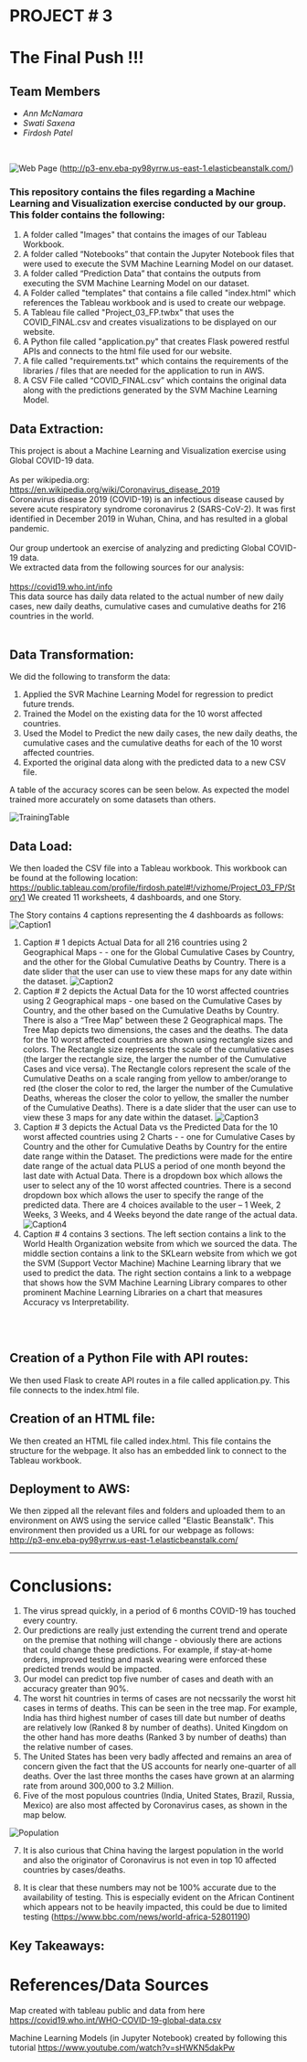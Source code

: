 # PROJECT # 3
# The Final Push !!! 
## Team Members
* *Ann McNamara*
* *Swati Saxena*
* *Firdosh Patel*
<br>

![Web Page](Images/Map.png)
(http://p3-env.eba-py98yrrw.us-east-1.elasticbeanstalk.com/)

### This repository contains the files regarding a Machine Learning and Visualization exercise conducted by our group. This folder contains the following:
1.	A folder called "Images" that contains the images of our Tableau Workbook.
2.	A folder called “Notebooks” that contain the Jupyter Notebook files that were used to execute the SVM Machine Learning Model on our dataset.
3.	A folder called “Prediction Data” that contains the outputs from executing the SVM Machine Learning Model on our dataset.
4.	A Folder called "templates" that contains a file called "index.html" which references the Tableau workbook and is used to create our webpage. 
5.	A Tableau file called "Project_03_FP.twbx" that uses the COVID_FINAL.csv and creates visualizations to be displayed on our website.
6.	A Python file called "application.py" that creates Flask powered restful APIs and connects to the html file used for our website.
7.	A file called "requirements.txt" which contains the requirements of the libraries / files that are needed for the application to run in AWS. 
8.	A CSV File called “COVID_FINAL.csv” which contains the original data along with the predictions generated by the SVM Machine Learning Model. 



## Data Extraction:
This project is about a Machine Learning and Visualization exercise using Global COVID-19 data. 
<br>
<br>
As per wikipedia.org:
<br>
https://en.wikipedia.org/wiki/Coronavirus_disease_2019
<br>
Coronavirus disease 2019 (COVID-19) is an infectious disease caused by severe acute respiratory syndrome coronavirus 2 (SARS-CoV-2). It was first identified in December 2019 in Wuhan, China, and has resulted in a global pandemic. 
<br>
<br>
Our group undertook an exercise of analyzing and predicting Global COVID-19 data. 
<br>
We extracted data from the following sources for our analysis:
<br>
<br>
https://covid19.who.int/info
<br>
This data source has daily data related to the actual number of new daily cases, new daily deaths, cumulative cases and cumulative deaths for 216 countries in the world. 
<br>
<br>

## Data Transformation:
We did the following to transform the data:
1.	Applied the SVR Machine Learning Model for regression to predict future trends.
2.	Trained the Model on the existing data for the 10 worst affected countries. 
3.	Used the Model to Predict the new daily cases, the new daily deaths, the cumulative cases and the cumulative deaths for each of the 10 worst affected countries.
4.	Exported the original data along with the predicted data to a new CSV file. 


A table of the accuracy scores can be seen below.   As expected the model trained more accurately on some datasets than others. 

![TrainingTable](Images/training_accuracy.png)

## Data Load: 
We then loaded the CSV file into a Tableau workbook. This workbook can be found at the following location:
https://public.tableau.com/profile/firdosh.patel#!/vizhome/Project_03_FP/Story1 We created 11 worksheets, 4 dashboards, and one Story.

The Story contains 4 captions representing the 4 dashboards as follows:
![Caption1](Images/one.png)
1.	Caption # 1 depicts Actual Data for all 216 countries using 2 Geographical Maps - - one for the Global Cumulative Cases by Country, and the other for the Global Cumulative Deaths by Country. There is a date slider that the user can use to view these maps for any date within the dataset.
![Caption2](Images/two.png)
2.	Caption # 2 depicts the Actual Data for the 10 worst affected countries using 2 Geographical maps - one based on the Cumulative Cases by Country, and the other based on the Cumulative Deaths by Country. There is also a “Tree Map” between these 2 Geographical maps. The Tree Map depicts two dimensions, the cases and the deaths.  The data for the 10 worst affected countries are shown using rectangle sizes and colors. The Rectangle size represents the scale of the cumulative cases (the larger the rectangle size, the larger the number of the Cumulative Cases and vice versa). The Rectangle colors represent the scale of the Cumulative Deaths on a scale ranging from yellow to amber/orange  to red (the closer the color to red, the larger the number of the Cumulative Deaths, whereas the closer the color to yellow, the smaller the number of the Cumulative Deaths). There is a date slider that the user can use to view these 3 maps for any date within the dataset.
![Caption3](Images/three.png)
3.	Caption # 3 depicts the Actual Data vs the Predicted Data for the 10 worst affected countries using 2 Charts - - one for Cumulative Cases by Country and the other for Cumulative Deaths by Country for the entire date range within the Dataset. The predictions were made for the entire date range of the actual data PLUS a period of one month beyond the last date with Actual Data. There is a dropdown box which allows the user to select any of the 10 worst affected countries. There is a second dropdown box which allows the user to specify the range of the predicted data. There are 4 choices available to the user – 1 Week, 2 Weeks, 3 Weeks, and 4 Weeks beyond the date range of the actual data. 
![Caption4](Images/four.png)
4.	Caption # 4 contains 3 sections. The left section contains a link to the World Health Organization website from which we sourced the data. The middle section contains a link to the SKLearn website from which we got the SVM (Support Vector Machine) Machine Learning library that we used to predict the data. The right section contains a link to a webpage that shows how the SVM Machine Learning Library compares to other prominent Machine Learning Libraries on a chart that measures Accuracy vs Interpretability.  
<br>
<br>

## Creation of a Python File with API routes:
We then used Flask to create API routes in a file called application.py. This file connects to the index.html file.
<br>

## Creation of an HTML file:
We then created an HTML file called index.html. This file contains the structure for the webpage. It also has an embedded link to connect to the Tableau workbook.
<br>

## Deployment to AWS:
We then zipped all the relevant files and folders and uploaded them to an environment on AWS using the service called "Elastic Beanstalk". This environment then provided us a URL for our webpage as follows:
<br>
http://p3-env.eba-py98yrrw.us-east-1.elasticbeanstalk.com/
<hr>

# Conclusions:
1.	The virus spread quickly, in a period of 6 months COVID-19 has touched every country.
2.	Our predictions are really just extending the current trend and operate on the premise that nothing will change - obviously there are actions that could change these predictions. For example, if stay-at-home orders, improved testing and mask wearing were enforced these predicted trends would be impacted.
3.  Our model can predict top five number of cases and death with an accuracy greater than 90%.
4.	The worst hit countries in terms of cases are not necssarily the worst hit cases in terms of deaths.  This can be seen in the tree map. For example, India has third highest number of cases till date but number of deaths are relatively low (Ranked 8 by number of deaths).  United Kingdom on the other hand has more deaths (Ranked 3 by number of deaths) than the relative number of cases.
5.	The United States has been very badly affected and remains an area of concern given the fact that the US accounts for nearly one-quarter of all deaths.  Over the last three months the cases have grown at an alarming rate from around 300,000 to 3.2 Million. 
6.  Five of the most populous countries (India, United States, Brazil, Russia, Mexico) are also most affected by Coronavirus cases, as shown in the map below. 

![Population](Images/Population.png)

7.  It is also curious that China having the largest population in the world and also the originator of Coronavirus is not even in top 10 affected countries by cases/deaths.

8.  It is clear that these numbers may not be 100% accurate due to the availability of testing.  This is especially evident on the African Continent which appears not to be heavily impacted, this could be due to limited testing (https://www.bbc.com/news/world-africa-52801190)

## Key Takeaways:



# References/Data Sources
Map created with tableau public and data from here https://covid19.who.int/WHO-COVID-19-global-data.csv

Machine Learning Models (in Jupyter Notebook) created by following this tutorial https://www.youtube.com/watch?v=sHWKN5dakPw
